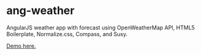 ang-weather
===========

AngularJS weather app with forecast using OpenWeatherMap API, HTML5 Boilerplate, Normalize.css, Compass, and Susy.

[Demo here.](http://codepen.io/kvitsux/pen/vKeAn)
